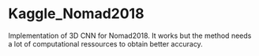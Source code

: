 # Kaggle_Nomad2018


Implementation of 3D CNN for Nomad2018.
It works but the method needs a lot of computational ressources to obtain better accuracy. 
